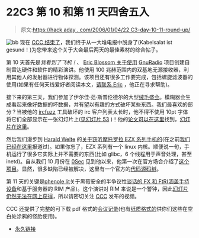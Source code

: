 # 22C3 第 10 和第 11 天四舍五入

> 原文:[https://hack aday . com/2006/01/04/22 C3-day-10-11-round-up/](https://hackaday.com/2006/01/04/22c3-day-10-and-11-round-up/)

![bb](../Images/c9b21c957ee248d6acccb2596a0df55d.png)
现在 [CCC 结束了](http://events.ccc.de/)，我们终于从一大堆电报中脱身了(Kabelsalat ist gesund！)为您带来这个关于大会最后两天的最佳素材的综合帖子。

第 10 天首先是*我看到了飞机！*、 [Eric Blossom 关于使用](http://events.ccc.de/congress/2005/fahrplan/events/543.en.html) [GnuRadio](http://www.gnu.org/software/gnuradio/) 项目创建自制雷达硬件和软件的精彩演讲。他使用 100 兆赫范围内的双基地无源接收器，利用其他人的发射器进行物体探测。该项目还有很多工作要完成，包括螺旋滤波器的使用(如果有任何天线爱好者阅读本文，[请联系 Eric](http://comsec.com/contact.html) ，他正在寻求帮助)。

接下来的第三天，我们参加了伊尔佳·范·斯普伦德尔的大型[绒毛盛会](http://events.ccc.de/congress/2005/fahrplan/events/537.en.html)。模糊器会生成看起来像好数据的坏数据，并有望以有趣的方式破坏某些东西。我们最喜欢的部分？当被他的 [ircfuzz](http://ilja.netric.org/files/fuzzers/ircfuzz.c) 工具破坏的 irc 客户列表太长时，他不得不使用 10pt 字体将它们全部显示在一张幻灯片上([见幻灯片 53](http://static.23.nu/md/Pictures/FUZZING.PDF) )！他的[论文可以在这里](http://events.ccc.de/congress/2005/fahrplan/attachments/582-paper_fuzzing.pdf)找到，[幻灯片在这里](http://static.23.nu/md/Pictures/FUZZING.PDF)。

然后我们漫步到 [Harald Welte](http://gnumonks.org/%7Elaforge/weblog/linux/a780/) 的[关于窃听摩托罗拉 EZX 系列手机的](http://events.ccc.de/congress/2005/fahrplan/events/768.en.html)(在之前[我们已经在](http://www.hackaday.com/entry/1234000697064709/)[这里](http://cellphones.hackaday.com/entry/1234000803063854/)报道过)。如果你忘了，EZX 系列有一个 linux 内核。顺便说一句，手机运行了很多它实际上并不需要的东西(比如 glibc，6 个线程用于声音处理，甚至 inetd)。自从我们 10 月份在 [0Sec](http://0x736563.org/) 见到他以来，他第一次在官方场合介绍了[这个项目](http://openezx.org/)。显然，很多缺陷已经被解决，这里有一个官方的[代码源码树](http://svnweb.gnumonks.org/trunk/a780/)。

第 11 天的关键是[phenole lit](http://phenoelit.org/)关于黑莓安全的半争议性[谈话的 FX 和 FtR(涵盖](http://events.ccc.de/congress/2005/fahrplan/events/596.en.html)[手持设备](http://www.mahalo.com/BlackBerry_Storm_Software)和基于服务器的 RIM 产品)。这个演讲对 RIM 来说是一个警钟，因此[幻灯片仍然无法在网上获得](http://phenoelit.org/fr/news.html)，所以请密切关注 [CCC](http://www.ccc.de/) 发布的视频。

CCC 还提供了完整的可下载 pdf 格式的[会议记录](http://chaosradio.ccc.de/archive/22C3_Proceedings.pdf)(也有[纸质格式的](http://events.ccc.de/2006/01/01/22c3-proceedings/)供你们这些在空白处涂鸦的怪胎使用)。

*   [永久链接](http://events.ccc.de/congress/2005/)